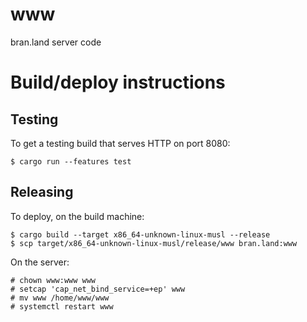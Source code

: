 # www

bran.land server code

# Build/deploy instructions

## Testing

To get a testing build that serves HTTP on port 8080:

```
$ cargo run --features test
```

## Releasing

To deploy, on the build machine:

```
$ cargo build --target x86_64-unknown-linux-musl --release
$ scp target/x86_64-unknown-linux-musl/release/www bran.land:www
```

On the server:

```
# chown www:www www
# setcap 'cap_net_bind_service=+ep' www
# mv www /home/www/www
# systemctl restart www
```